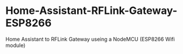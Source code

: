 # Home-Assistant-RFLink-Gateway-ESP8266
Home Assistant to RFLink Gateway useing a NodeMCU (ESP8266 Wifi module)
